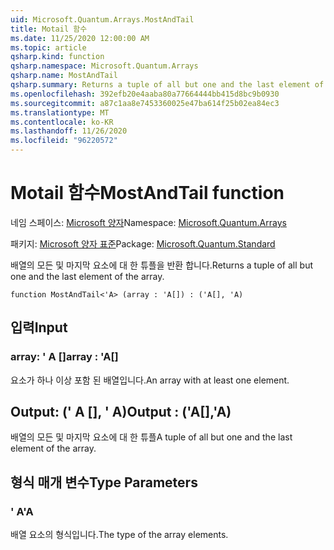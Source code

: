 ```yaml
---
uid: Microsoft.Quantum.Arrays.MostAndTail
title: Motail 함수
ms.date: 11/25/2020 12:00:00 AM
ms.topic: article
qsharp.kind: function
qsharp.namespace: Microsoft.Quantum.Arrays
qsharp.name: MostAndTail
qsharp.summary: Returns a tuple of all but one and the last element of the array.
ms.openlocfilehash: 392efb20e4aaba80a77664444bb415d8bc9b0930
ms.sourcegitcommit: a87c1aa8e7453360025e47ba614f25b02ea84ec3
ms.translationtype: MT
ms.contentlocale: ko-KR
ms.lasthandoff: 11/26/2020
ms.locfileid: "96220572"
---
```

# <a name="mostandtail-function"></a><span data-ttu-id="72b0c-102">Motail 함수</span><span class="sxs-lookup"><span data-stu-id="72b0c-102">MostAndTail function</span></span>

<span data-ttu-id="72b0c-103">네임 스페이스: [Microsoft 양자](xref:Microsoft.Quantum.Arrays)</span><span class="sxs-lookup"><span data-stu-id="72b0c-103">Namespace: [Microsoft.Quantum.Arrays](xref:Microsoft.Quantum.Arrays)</span></span>

<span data-ttu-id="72b0c-104">패키지: [Microsoft 양자 표준](https://nuget.org/packages/Microsoft.Quantum.Standard)</span><span class="sxs-lookup"><span data-stu-id="72b0c-104">Package: [Microsoft.Quantum.Standard](https://nuget.org/packages/Microsoft.Quantum.Standard)</span></span>


<span data-ttu-id="72b0c-105">배열의 모든 및 마지막 요소에 대 한 튜플을 반환 합니다.</span><span class="sxs-lookup"><span data-stu-id="72b0c-105">Returns a tuple of all but one and the last element of the array.</span></span>

```qsharp
function MostAndTail<'A> (array : 'A[]) : ('A[], 'A)
```


## <a name="input"></a><span data-ttu-id="72b0c-106">입력</span><span class="sxs-lookup"><span data-stu-id="72b0c-106">Input</span></span>

### <a name="array--a"></a><span data-ttu-id="72b0c-107">array: ' A []</span><span class="sxs-lookup"><span data-stu-id="72b0c-107">array : 'A[]</span></span>

<span data-ttu-id="72b0c-108">요소가 하나 이상 포함 된 배열입니다.</span><span class="sxs-lookup"><span data-stu-id="72b0c-108">An array with at least one element.</span></span>



## <a name="output--aa"></a><span data-ttu-id="72b0c-109">Output: (' A [], ' A)</span><span class="sxs-lookup"><span data-stu-id="72b0c-109">Output : ('A[],'A)</span></span>

<span data-ttu-id="72b0c-110">배열의 모든 및 마지막 요소에 대 한 튜플</span><span class="sxs-lookup"><span data-stu-id="72b0c-110">A tuple of all but one and the last element of the array.</span></span>

## <a name="type-parameters"></a><span data-ttu-id="72b0c-111">형식 매개 변수</span><span class="sxs-lookup"><span data-stu-id="72b0c-111">Type Parameters</span></span>

### <a name="a"></a><span data-ttu-id="72b0c-112">' A</span><span class="sxs-lookup"><span data-stu-id="72b0c-112">'A</span></span>

<span data-ttu-id="72b0c-113">배열 요소의 형식입니다.</span><span class="sxs-lookup"><span data-stu-id="72b0c-113">The type of the array elements.</span></span>